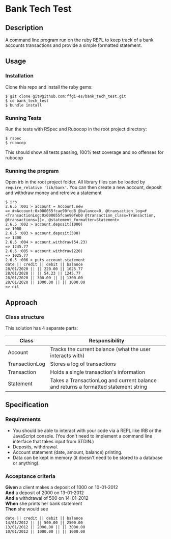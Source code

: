 # Bank Tech Test

## Description

A command line program run on the ruby REPL to keep track of a
bank accounts transactions and provide a simple formatted
statement.

## Usage

### Installation

Clone this repo and install the ruby gems:
```
$ git clone git@github.com:ffgi-es/bank_tech_test.git
$ cd bank_tech_test
$ bundle install
```

### Running Tests

Run the tests with RSpec and Rubocop in the root project directory:
```
$ rspec
$ rubocop
```
This should show all tests passing, 100% test coverage and no
offenses for rubocop

### Running the program

Open irb in the root project folder.
All library files can be loaded by `require_relative 'lib/bank'`.
You can then create a new account, deposit and withdraw money and
retreive a statement
```
$ irb
2.6.5 :001 > account = Account.new
=> #<Account:0x000055fcae90fed8 @balance=0, @transaction_log=#<TransactionLog:0x000055fcae90feb0 @transaction_class=Transaction, @transactions=[]>, @statement_formatter=Statement>
2.6.5 :002 > account.deposit(1000)
=> 1000
2.6.5 :003 > account.deposit(300)
=> 1300
2.6.5 :004 > account.withdraw(54.23)
=> 1245.77
2.6.5 :005 > account.withdraw(220)
=> 1025.77
2.6.5 :006 > puts account.statement
date || credit || debit || balance
28/01/2020 || || 220.00 || 1025.77
28/01/2020 || || 54.23 || 1245.77
28/01/2020 || 300.00 || || 1300.00
28/01/2020 || 1000.00 || || 1000.00
=> nil
```

## Approach

### Class structure

This solution has 4 separate parts:

| Class | Responsibility |
|-|-|
| Account | Tracks the current balance (what the user interacts with) |
| TransactionLog | Stores a log of transactions |
| Transaction | Holds a single transaction's information |
| Statement | Takes a TransactionLog and current balance and returns a formatted statement string |

## Specification

### Requirements

* You should be able to interact with your code via a REPL like IRB or the JavaScript console.  (You don't need to implement a command line interface that takes input from STDIN.)
* Deposits, withdrawal.
* Account statement (date, amount, balance) printing.
* Data can be kept in memory (it doesn't need to be stored to a database or anything).

### Acceptance criteria

**Given** a client makes a deposit of 1000 on 10-01-2012  
**And** a deposit of 2000 on 13-01-2012  
**And** a withdrawal of 500 on 14-01-2012  
**When** she prints her bank statement  
**Then** she would see

```
date || credit || debit || balance
14/01/2012 || || 500.00 || 2500.00
13/01/2012 || 2000.00 || || 3000.00
10/01/2012 || 1000.00 || || 1000.00
```
